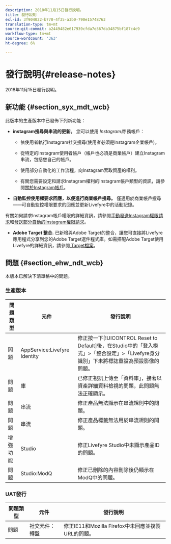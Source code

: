 ```yaml
---
description: 2018年11月15日發行說明。
title: 發行說明
exl-id: 3f904022-b770-4f35-a3b0-790e15748763
translation-type: tm+mt
source-git-commit: a2449482e617939cfda7e367da34875bf187c4c9
workflow-type: tm+mt
source-wordcount: '363'
ht-degree: 6%

---
```


# 發行說明{#release-notes}

2018年11月15日發行說明。

## 新功能 {#section_syx_mdt_wcb}

此版本的生產版本中已發佈下列新功能：

* **instagram搜尋與串流的更新。** 您可以使用 *Instagram商* 務帳戶：

   * 依使用者執行Instagram社交搜尋(使用者必須是Instagram企業帳戶)。

   * 從特定的Instagram使用者帳戶（帳戶也必須是商業帳戶）建立Instagram串流，包括您自己的帳戶。

   * 使用部分自動化的工作流程，向Instagram索取資產的權利。

   * 有關您需要設定和請求Instagram權利的Instagram帳戶類型的資訊，請參閱[關於Instagram帳戶](/help/using/c-users-creating-accounts-with-studio-access/t-configure-social-accout-instagram/c-about-instagram-accounts.md)。

* **自動監控使用權要求回應，以便進行商業帳戶搜尋。** 僅適用於商業帳戶搜尋——可自動監控權限要求的回應並更新Livefyre中的活動記錄。

有關如何請求Instagram帳戶權限的詳細資訊，請參閱[手動發送Instagram權限請求](/help/using/c-how-requesting-rights-works/c-send-instagram-manual-rights-request.md)和[發送部分自動的Instagram權限請求](/help/using/c-how-requesting-rights-works/c-send-an-instagram-rights-request-from-the-library.md)。

* **Adobe Target 整合.** 已新增與Adobe Target的整合，讓您可直接將Livefyre應用程式分享到您的Adobe Target選件程式庫。如需搭配Adobe Target使用Livefyre的詳細資訊，請參閱[ Target檔案](hhttps://docs.adobe.com/content/help/en/livefyre/using/library/livefyre-target.html)。

## 問題 {#section_ehw_ndt_wcb}

本版本已解決下清單格中的問題。

### 生產版本

| 問題類型 | 元件 | 發行說明 |
|--- |--- |--- |
| 問題 | AppService:Livefyre Identity | 修正按一下[!UICONTROL Reset to Default]後，在Studio中的「登入模式」>「整合設定」>「Livefyre身分識別」下未將標誌重設為預設影像的問題。 |
| 問題 | 庫 | 已修正視訊上傳至「資料庫」，接著以資產詳細資料檢視的問題，此問題無法正確顯示。 |
| 問題 | 串流 | 修正產品無法顯示在串流規則中的問題。 |
| 問題 | 串流 | 修正產品標籤無法用於串流規則的問題。 |
| 增強功能 | Studio | 修正Livefyre Studio中未顯示產品ID的問題。 |
| 問題 | Studio:ModQ | 修正已刪除的內容刪除後仍顯示在ModQ中的問題。 |

### UAT發行

| **問題類型** | **元件** | **發行說明** |
|---|---|---|
| 問題 | 社交元件：轉盤 | 修正IE11和Mozilla Firefox中未回應並複製URL的問題。 |
